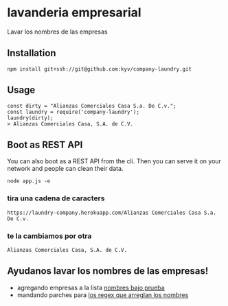 # lavanderia empresarial
Lavar los nombres de las empresas

## Installation

    npm install git+ssh://git@github.com:kyv/company-laundry.git

## Usage

    const dirty = "Alianzas Comerciales Casa S.a. De C.v.";
    const laundry = require('company-laundry');
    laundry(dirty);
    > Alianzas Comerciales Casa, S.A. de C.V.

## Boot as REST API

You can also boot as a REST API from the cli. Then you can serve it on your network
and people can clean their data.

    node app.js -e

### tira una cadena de caracters

    https://laundry-company.herokuapp.com/Alianzas Comerciales Casa S.a. De C.v.

### te la cambiamos por otra

    Alianzas Comerciales Casa, S.A. de C.V.

## Ayudanos lavar los nombres de las empresas!

  * agregando empresas a la lista [nombres bajo prueba](test/data.csv)
  * mandando parches para [los regex que arreglan los nombres](lib/laundry.js)
